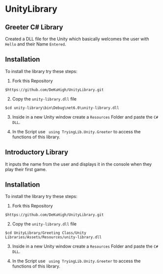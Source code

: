 # UnityLibrary

## Greeter C# Library

Created a DLL file for the Unity which basically welcomes the user with `Hello` and their Name `Entered`. 

## Installation 

To install the library try these steps:

1) Fork this Repository <br>

`$https://github.com/DeKuHigh/UnityLibrary.git`

2) Copy the `unity-library.dll` file <br>

`$cd unity-library\bin\Debug\net6.0\unity-library.dll`

3) Inside in a new Unity window create a `Resources` Folder and paste the `C# DLL`.

4) In the Script use ` using TryingLib.Unity.Greeter` to access the functions of this library.



## Introductory Library

It inputs the name from the user and displays it in the console when they play their first game. 

## Installation 

To install the library try these steps:

1) Fork this Repository <br>

`$https://github.com/DeKuHigh/UnityLibrary.git`

2) Copy the `unity-library.dll` file <br>

`$cd UnityLibrary/Greeting Class/Unity Libraries/Assets/Resources/unity-library.dll`

3) Inside in a new Unity window create a `Resources` Folder and paste the `C# DLL`.

4) In the Script use ` using TryingLib.Unity.Greeter` to access the functions of this library.

